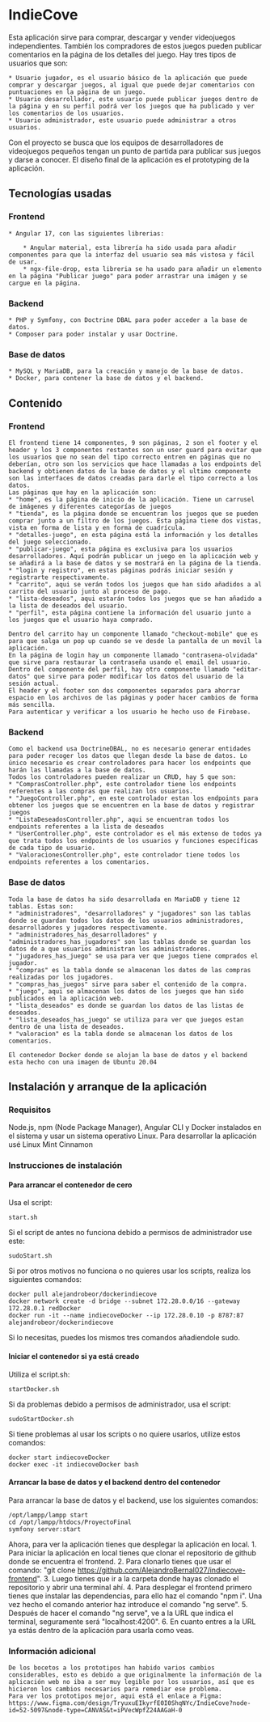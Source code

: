 # IndieCove

Esta aplicación sirve para comprar, descargar y vender videojuegos independientes. También los compradores de estos juegos pueden publicar comentarios en la página de los detalles del juego. Hay tres tipos de usuarios que son:

	* Usuario jugador, es el usuario básico de la aplicación que puede comprar y descargar juegos, al igual que puede dejar comentarios con puntuaciones en la página de un juego.
	* Usuario desarrollador, este usuario puede publicar juegos dentro de la página y en su perfil podrá ver los juegos que ha publicado y ver los comentarios de los usuarios.
	* Usuario administrador, este usuario puede administrar a otros usuarios.

Con el proyecto se busca que los equipos de desarrolladores de videojuegos pequeños tengan un punto de partida para publicar sus juegos y darse a conocer.
El diseño final de la aplicación es el prototyping de la aplicación.

## Tecnologías usadas
### Frontend
	
	* Angular 17, con las siguientes librerias:
	
		* Angular material, esta librería ha sido usada para añadir componentes para que la interfaz del usuario sea más vistosa y fácil de usar.
		* ngx-file-drop, esta libreria se ha usado para añadir un elemento en la página "Publicar juego" para poder arrastrar una imágen y se cargue en la página.

### Backend
	
	* PHP y Symfony, con Doctrine DBAL para poder acceder a la base de datos.
	* Composer para poder instalar y usar Doctrine.

### Base de datos
	* MySQL y MariaDB, para la creación y manejo de la base de datos.
	* Docker, para contener la base de datos y el backend.
	

## Contenido
### Frontend
	El frontend tiene 14 componentes, 9 son páginas, 2 son el footer y el header y los 3 componentes restantes son un user guard para evitar que los usuarios que no sean del tipo correcto entren en páginas que no deberían, otro son los servicios que hace llamadas a los endpoints del backend y obtienen datos de la base de datos y el ultimo componente son las interfaces de datos creadas para darle el tipo correcto a los datos.
	Las páginas que hay en la aplicación son:
	* "home", es la página de inicio de la aplicación. Tiene un carrusel de imágenes y diferentes categorías de juegos
	* "tienda", es la página donde se encuentran los juegos que se pueden comprar junto a un filtro de los juegos. Esta página tiene dos vistas, vista en forma de lista y en forma de cuadrícula.
	* "detalles-juego", en esta página está la información y los detalles del juego seleccionado.
	* "publicar-juego", esta página es exclusiva para los usuarios desarrolladores. Aquí podrán publicar un juego en la aplicación web y se añadirá a la base de datos y se mostrará en la página de la tienda.
	* "login y registro", en estas páginas podrás iniciar sesión y registrarte respectivamente.
	* "carrito", aqui se verán todos los juegos que han sido añadidos a al carrito del usuario junto al proceso de pago.
	* "lista-deseados", aqui estarán todos los juegos que se han añadido a la lista de deseados del usuario.
	* "perfil", esta página contiene la información del usuario junto a los juegos que el usuario haya comprado.
	
	Dentro del carrito hay un componente llamado "checkout-mobile" que es para que salga un pop up cuando se ve desde la pantalla de un movil la aplicación.
	En la página de login hay un componente llamado "contrasena-olvidada" que sirve para restaurar la contraseña usando el email del usuario.
	Dentro del componente del perfil, hay otro componente llamado "editar-datos" que sirve para poder modificar los datos del usuario de la sesión actual.
	El header y el footer son dos componentes separados para ahorrar espacio en los archivos de las páginas y poder hacer cambios de forma más sencilla.
	Para autenticar y verificar a los usuario he hecho uso de Firebase.

### Backend
	Como el backend usa DoctrineDBAL, no es necesario generar entidades para poder recoger los datos que llegan desde la base de datos. Lo único necesario es crear controladores para hacer los endpoints que harán las llamadas a la base de datos.
	Todos los controladores pueden realizar un CRUD, hay 5 que son:
	* "ComprasController.php", este controlador tiene los endpoints referentes a las compras que realizan los usuarios.
	* "JuegoController.php", en este controlador estan los endpoints para obtener los juegos que se encuentren en la base de datos y registrar juegos
	* "ListaDeseadosController.php", aqui se encuentran todos los endpoints referentes a la lista de deseados
	* "UserController.php", este controlador es el más extenso de todos ya que trata todos los endpoints de los usuarios y funciones específicas de cada tipo de usuario.
	* "ValoracionesController.php", este controlador tiene todos los endpoints referentes a los comentarios.
	

### Base de datos
	Toda la base de datos ha sido desarrollada en MariaDB y tiene 12 tablas. Estas son:
	* "administradores", "desarrolladores" y "jugadores" son las tablas donde se guardan todos los datos de los usuarios administradores, desarrolladores y jugadores respectivamente.
	* "administradores_has_desarrolladores" y "administradores_has_jugadores" son las tablas donde se guardan los datos de a que usuarios administran los administradores.
	* "jugadores_has_juego" se usa para ver que juegos tiene comprados el jugador.
	* "compras" es la tabla donde se almacenan los datos de las compras realizadas por los jugadores.
	* "compras_has_juegos" sirve para saber el contenido de la compra.
	* "juego", aqui se almacenan los datos de los juegos que han sido publicados en la aplicación web.
	* "lista_deseados" es donde se guardan los datos de las listas de deseados.
	* "lista_deseados_has_juego" se utiliza para ver que juegos estan dentro de una lista de deseados.
	* "valoracion" es la tabla donde se almacenan los datos de los comentarios.
	
	El contenedor Docker donde se alojan la base de datos y el backend esta hecho con una imagen de Ubuntu 20.04

## Instalación y arranque de la aplicación

### Requisitos

Node.js, npm (Node Package Manager), Angular CLI y Docker instalados en el sistema y usar un sistema operativo Linux. Para desarrollar la aplicación usé Linux Mint Cinnamon

  

### Instrucciones de instalación

#### Para arrancar el contenedor de cero
Usa el script:

```
start.sh
```

Si el script de antes no funciona debido a permisos de administrador use este:
 
```
sudoStart.sh
```

Si por otros motivos no funciona o no quieres usar los scripts, realiza los siguientes comandos:

```
docker pull alejandrobeor/dockerindiecove
docker network create -d bridge --subnet 172.28.0.0/16 --gateway 172.28.0.1 redDocker
docker run -it --name indiecoveDocker --ip 172.28.0.10 -p 8787:87 alejandrobeor/dockerindiecove
```

Si lo necesitas, puedes los mismos tres comandos añadiendole sudo.

#### Iniciar el contenedor si ya está creado

Utiliza el script.sh:

```
startDocker.sh
```

Si da problemas debido a permisos de administrador, usa el script:

```
sudoStartDocker.sh
```

Si tiene problemas al usar los scripts o no quiere usarlos, utilize estos comandos:

```
docker start indiecoveDocker
docker exec -it indiecoveDocker bash
```

#### Arrancar la base de datos y el backend dentro del contenedor
Para arrancar la base de datos y el backend, use los siguientes comandos:

```
/opt/lampp/lampp start
cd /opt/lampp/htdocs/ProyectoFinal
symfony server:start
```


Ahora, para ver la aplicación tienes que desplegar la aplicación en local.
	1. Para iniciar la aplicación en local tienes que clonar el repositorio de github donde se encuentra el frontend.
	2. Para clonarlo tienes que usar el comando: "git clone https://github.com/AlejandroBernal027/indiecove-frontend".
	3. Luego tienes que ir a la carpeta donde hayas clonado el repositorio y abrir una terminal ahí.
	4. Para desplegar el frontend primero tienes que instalar las dependencias, para ello haz el comando "npm i". Una vez hecho el comando anterior haz introduce el comando "ng serve".
	5. Después de hacer el comando "ng serve", ve a la URL que indica el terminal, seguramente será "localhost:4200".
	6. En cuanto entres a la URL ya estás dentro de la aplicación para usarla como veas.

### Información adicional
	De los bocetos a los prototipos han habido varios cambios considerables, esto es debido a que originalmente la información de la aplicación web no iba a ser muy legible por los usuarios, así que es hicieron los cambios necesarios para remediar ese problema.
	Para ver los prototipos mejor, aqui está el enlace a Figma: https://www.figma.com/design/TryuxuEIkyrfE0I0ShqNYc/IndieCove?node-id=52-5097&node-type=CANVAS&t=iPVecWpfZ24AAGaH-0